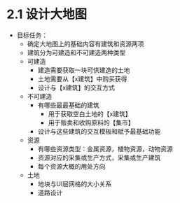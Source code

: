 # 2.1 设计大地图

- 目标任务：
  - 确定大地图上的基础内容有建筑和资源两项
  - 建筑分为可建造和不可建造两种类型
  - 可建造
    - 建造需要获取一块可供建造的土地
    - 土地需要从【x建筑】中购买获得
    - 设计与【x建筑】的交互方式
  - 不可建造
    - 有哪些最最基础的建筑
      - 用于获取空白土地的【x建筑】
      - 用于贩卖和收购原料的【集市】
    - 设计与这些建筑的交互模板和赋予最基础功能
  - 资源
    - 有哪些资源类型：金属资源，植物资源，动物资源
    - 资源对应的采集或生产方式，采集或生产建筑
    - 每个资源大概的用处方向
  - 土地
    - 地块与UI层网格的大小关系
    - 道路设计
